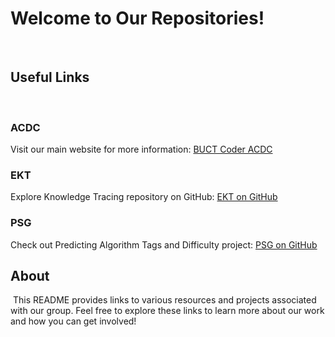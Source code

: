 # Welcome to Our Repositories!
﻿
## Useful Links
﻿
### ACDC
Visit our main website for more information: [BUCT Coder ACDC](https://www.buctcoder.com/ACDC/index)
﻿
### EKT
Explore Knowledge Tracing repository on GitHub: [EKT on GitHub](https://github.com/bigdata-ustc/ekt)
﻿
### PSG
Check out Predicting Algorithm Tags and Difficulty project: [PSG on GitHub](https://github.com/sronger/PSG_Predicting_Algorithm_Tags_and_Difficulty)
﻿
## About
﻿
This README provides links to various resources and projects associated with our group.  Feel free to explore these links to learn more about our work and how you can get involved!
﻿
